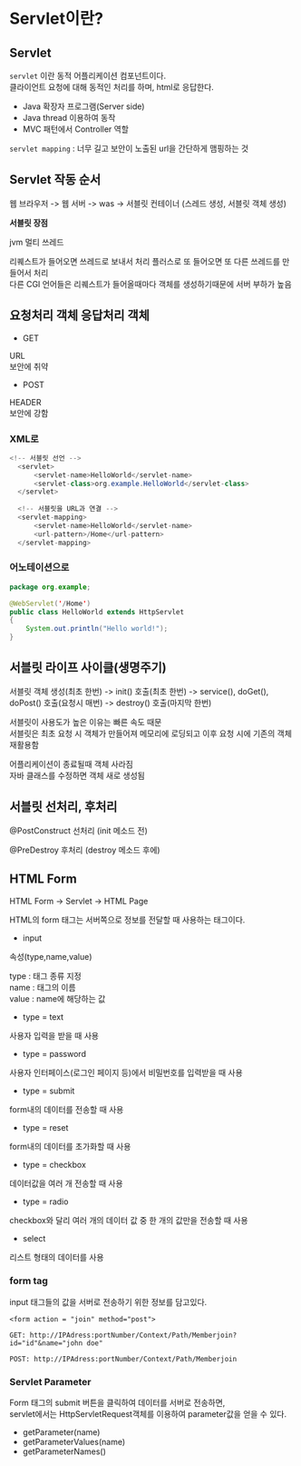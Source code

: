# Servlet이란? <Badge text="song" /><Badge text="beta" type="warning" />


## Servlet

<code>servlet</code> 이란 동적 어플리케이션 컴포넌트이다.   
클라이언트 요청에 대해 동적인 처리를 하며, html로 응답한다.   

- Java 확장자 프로그램(Server side)   
- Java thread 이용하여 동작   
- MVC 패턴에서 Controller 역할   


<code>servlet mapping</code>
: 너무 길고 보안이 노출된 url을 간단하게 맴핑하는 것


 ## Servlet 작동 순서

 웹 브라우저 -> 웹 서버 -> was -> 서블릿 컨테이너 (스레드 생성, 서블릿 객체 생성)   


 **서블릿 장점**

 jvm 멀티 쓰레드      

 리퀘스트가 들어오면 쓰레드로 보내서 처리 플러스로 또 들어오면 또 다른 쓰레드를 만들어서 처리      
 다른 CGI 언어들은 리퀘스트가 들어올때마다 객체를 생성하기때문에 서버 부하가 높음


## 요청처리 객체 응답처리 객체


- GET

URL   
보안에 취약   

- POST

HEADER   
보안에 강함   



### XML로

```java
<!-- 서블릿 선언 -->
  <servlet>
      <servlet-name>HelloWorld</servlet-name>
      <servlet-class>org.example.HelloWorld</servlet-class>
  </servlet>
  
  <!-- 서블릿을 URL과 연결 -->
  <servlet-mapping>
      <servlet-name>HelloWorld</servlet-name>
      <url-pattern>/Home</url-pattern>
  </servlet-mapping>
```

### 어노테이션으로

```java
package org.example;

@WebServlet('/Home') 
public class HelloWorld extends HttpServlet
{
    System.out.println("Hello world!");
}
```


## 서블릿 라이프 사이클(생명주기)

서블릿 객체 생성(최초 한번) -> init() 호출(최초 한번) -> service(), doGet(), doPost() 호출(요청시 매번) -> destroy() 호출(마지막 한번)

서블릿이 사용도가 높은 이유는 빠른 속도 때문   
서블릿은 최초 요청 시 객체가 만들어져 메모리에 로딩되고 이후 요청 시에 기존의 객체 재활용함   

어플리케이션이 종료될때 객체 사라짐   
자바 클래스를 수정하면 객체 새로 생성됨   


## 서블릿 선처리, 후처리

@PostConstruct 선처리 (init 메소드 전)

@PreDestroy 후처리 (destroy 메소드 후에)




## HTML Form

HTML Form -> Servlet -> HTML Page


HTML의 form 태그는 서버쪽으로 정보를 전달할 때 사용하는 태그이다.


- input

속성(type,name,value)

type : 태그 종류 지정   
name : 태그의 이름   
value : name에 해당하는 값   


- type = text

사용자 입력을 받을 때 사용


- type = password

사용자 인터페이스(로그인 페이지 등)에서 비밀번호를 입력받을 때 사용



- type = submit

form내의 데이터를 전송할 때 사용


- type = reset

form내의 데이터를 초가화할 때 사용


- type = checkbox

데이터값을 여러 개 전송할 때 사용


- type = radio

checkbox와 달리 여러 개의 데이터 값 중 한 개의 값만을 전송할 때 사용

- select

리스트 형태의 데이터를 사용


### form tag

input 태그들의 값을 서버로 전송하기 위한 정보를 담고있다.

```
<form action = "join" method="post">
```

```
GET: http://IPAdress:portNumber/Context/Path/Memberjoin?id="id"&name="john doe"
```
```
POST: http://IPAdress:portNumber/Context/Path/Memberjoin
```

### Servlet Parameter

Form 태그의 submit 버튼을 클릭하여 데이터를 서버로 전송하면,   
servlet에서는 HttpServletRequest객체를 이용하여 parameter값을 얻을 수 있다.

- getParameter(name)   
- getParameterValues(name)   
- getParameterNames()   
